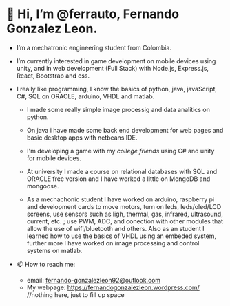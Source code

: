 # 👋 Hi, I’m @ferrauto, Fernando Gonzalez Leon.
-  I’m a mechatronic engineering student from Colombia.
-  I’m currently interested in game development on mobile devices using unity, and in web development (Full Stack) with Node.js, Express.js, React, Bootstrap and css.
-  I really like programming, I know the basics of python, java, javaScript, C#, SQL on ORACLE, arduino, VHDL and matlab.

   -   I made some really simple image processig and data analitics on python.
   
   -   On java i have made some back end development for web pages and basic desktop apps with netbeans IDE.
   
   -   I'm developing a game with my *college friends* using C# and unity for mobile devices.
   
   -   At university I made a course on relational databases with SQL and ORACLE free version and I have worked a little on MongoDB and mongoose.
   
   -   As a mechachonic student I have worked on arduino, raspberry pi and development cards to move motors, turn on leds, leds/oled/LCD screens, use sensors such as ligh, thermal, gas, infrared, ultrasound, current, etc. ; use PWM, ADC, and conection with other modules that allow the use of wifi/bluetooth and others. Also as an student I learned how to use the basics of VHDL using an embeded system, further more I have worked on image processing and control systems on matlab.
    
- 📫 How to reach me:
  - email: fernando-gonzalezleon92@outlook.com
  - My webpage: https://fernandogonzalezleon.wordpress.com/  //nothing here, just to fill up space<!-- there is nothing here so, just to fill up space, but i will upload my portfolio on a near future--> 
